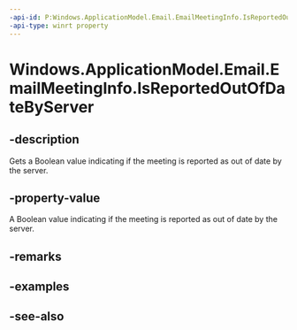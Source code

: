 ----api-id: P:Windows.ApplicationModel.Email.EmailMeetingInfo.IsReportedOutOfDateByServer
-api-type: winrt property
---<!-- Property syntaxpublic bool IsReportedOutOfDateByServer { get; }--># Windows.ApplicationModel.Email.EmailMeetingInfo.IsReportedOutOfDateByServer## -descriptionGets a Boolean value indicating if the meeting is reported as out of date by the server.## -property-valueA Boolean value indicating if the meeting is reported as out of date by the server.## -remarks## -examples## -see-also